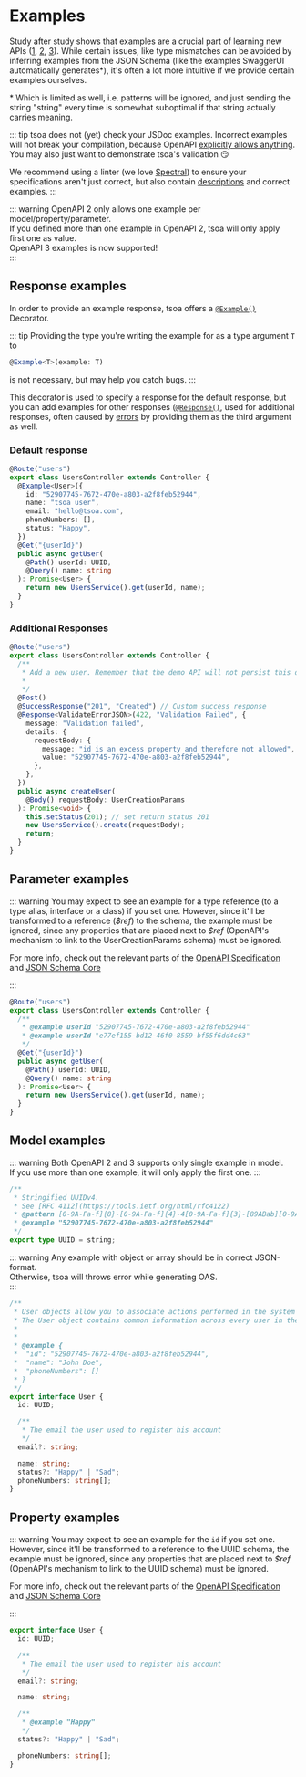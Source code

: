 # Examples

Study after study shows that examples are a crucial part of learning new APIs ([1](https://www.cs.mcgill.ca/~martin/papers/software2009a.pdf), [2](https://sigdoc.acm.org/cdq/how-developers-use-api-documentation-an-observation-study/), [3](https://ase.cpsc.ucalgary.ca/wp-content/uploads/2018/05/A-Study-of-the-Effectiveness-of-Usage-Examples-in-REST-API-Documentation.pdf)).
While certain issues, like type mismatches can be avoided by inferring examples from the JSON Schema (like the examples SwaggerUI automatically generates\*), it's often a lot more intuitive if we provide certain examples ourselves.

\* Which is limited as well, i.e. patterns will be ignored, and just sending the string "string" every time is somewhat suboptimal if that string actually carries meaning.

::: tip
tsoa does not (yet) check your JSDoc examples.
Incorrect examples will not break your compilation, because OpenAPI [explicitly allows anything](https://github.com/OAI/OpenAPI-Specification/blob/master/versions/3.0.3.md#fixed-fields-20).
You may also just want to demonstrate tsoa's validation :smirk:

We recommend using a linter
(we love [Spectral](https://stoplight.io/p/docs/gh/stoplightio/spectral)) to ensure your specifications aren't just correct,
but also contain [descriptions](./descriptions) and correct examples.
:::

::: warning
OpenAPI 2 only allows one example per model/property/parameter.  
If you defined more than one example in OpenAPI 2, tsoa will only apply first one as value.  
OpenAPI 3 examples is now supported!  
:::

## Response examples

In order to provide an example response, tsoa offers a [`@Example()`](https://tsoa-community.github.io/reference/globals.html#example) Decorator.

::: tip
Providing the type you're writing the example for as a type argument `T` to

```ts
@Example<T>(example: T)
```

is not necessary, but may help you catch bugs.
:::

This decorator is used to specify a response for the default response,
but you can add examples for other responses ([`@Response()`](https://tsoa-community.github.io/reference/globals.html#response), used for additional responses, often caused by [errors](./error-handling#specifying-error-response-types-for-openapi) by providing them as the third argument as well.

### Default response

```ts {3-9}
@Route("users")
export class UsersController extends Controller {
  @Example<User>({
    id: "52907745-7672-470e-a803-a2f8feb52944",
    name: "tsoa user",
    email: "hello@tsoa.com",
    phoneNumbers: [],
    status: "Happy",
  })
  @Get("{userId}")
  public async getUser(
    @Path() userId: UUID,
    @Query() name: string
  ): Promise<User> {
    return new UsersService().get(userId, name);
  }
}
```

### Additional Responses

```ts {9-17}
@Route("users")
export class UsersController extends Controller {
  /**
   * Add a new user. Remember that the demo API will not persist this data.
   *
   */
  @Post()
  @SuccessResponse("201", "Created") // Custom success response
  @Response<ValidateErrorJSON>(422, "Validation Failed", {
    message: "Validation failed",
    details: {
      requestBody: {
        message: "id is an excess property and therefore not allowed",
        value: "52907745-7672-470e-a803-a2f8feb52944",
      },
    },
  })
  public async createUser(
    @Body() requestBody: UserCreationParams
  ): Promise<void> {
    this.setStatus(201); // set return status 201
    new UsersService().create(requestBody);
    return;
  }
}
```

## Parameter examples

::: warning
You may expect to see an example for a type reference (to a type alias, interface or a class) if you set one.
However, since it'll be transformed to a reference (_\$ref_) to the schema, the example must be ignored,
since any properties that are placed next to _\$ref_ (OpenAPI's mechanism to link to the UserCreationParams schema) must be ignored.

For more info, check out the relevant parts of the [OpenAPI Specification](https://github.com/OAI/OpenAPI-Specification/blob/master/versions/3.0.3.md#schemaObject) and [JSON Schema Core](https://tools.ietf.org/html/draft-wright-json-schema-00#section-7)

:::

```ts {4-5}
@Route("users")
export class UsersController extends Controller {
  /**
   * @example userId "52907745-7672-470e-a803-a2f8feb52944"
   * @example userId "e77ef155-bd12-46f0-8559-bf55f6dd4c63"
   */
  @Get("{userId}")
  public async getUser(
    @Path() userId: UUID,
    @Query() name: string
  ): Promise<User> {
    return new UsersService().get(userId, name);
  }
}
```

## Model examples

::: warning
Both OpenAPI 2 and 3 supports only single example in model.  
If you use more than one example, it will only apply the first one.
:::

```ts {5}
/**
 * Stringified UUIDv4.
 * See [RFC 4112](https://tools.ietf.org/html/rfc4122)
 * @pattern [0-9A-Fa-f]{8}-[0-9A-Fa-f]{4}-4[0-9A-Fa-f]{3}-[89ABab][0-9A-Fa-f]{3}-[0-9A-Fa-f]{12}
 * @example "52907745-7672-470e-a803-a2f8feb52944"
 */
export type UUID = string;
```
  
::: warning
Any example with object or array should be in correct JSON-format.  
Otherwise, tsoa will throws error while generating OAS.  
:::
  
```ts {6-10}
/**
 * User objects allow you to associate actions performed in the system with the user that performed them.
 * The User object contains common information across every user in the system regardless of status and role.
 *
 *
 * @example {
 *  "id": "52907745-7672-470e-a803-a2f8feb52944",
 *  "name": "John Doe",
 *  "phoneNumbers": []
 * }
 */
export interface User {
  id: UUID;

  /**
   * The email the user used to register his account
   */
  email?: string;

  name: string;
  status?: "Happy" | "Sad";
  phoneNumbers: string[];
}
```

## Property examples

::: warning
You may expect to see an example for the `id` if you set one.
However, since it'll be transformed to a reference to the UUID schema, the example must be ignored,
since any properties that are placed next to _\$ref_ (OpenAPI's mechanism to link to the UUID schema) must be ignored.

For more info, check out the relevant parts of the [OpenAPI Specification](https://github.com/OAI/OpenAPI-Specification/blob/master/versions/3.0.3.md#schemaObject) and [JSON Schema Core](https://tools.ietf.org/html/draft-wright-json-schema-00#section-7)

:::

```ts {11-13}
export interface User {
  id: UUID;

  /**
   * The email the user used to register his account
   */
  email?: string;

  name: string;

  /**
   * @example "Happy"
   */
  status?: "Happy" | "Sad";

  phoneNumbers: string[];
}
```
